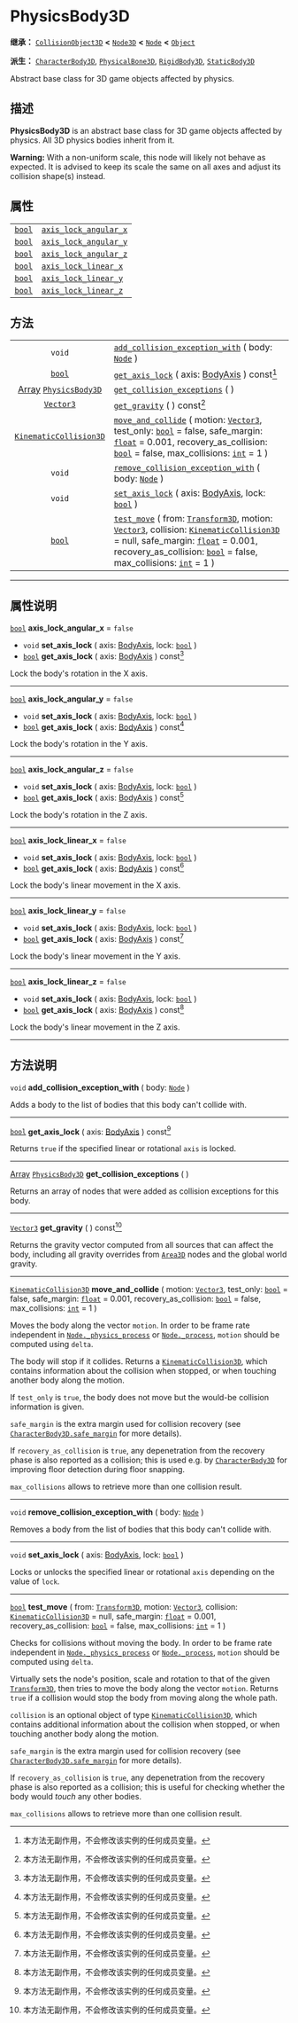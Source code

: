 <!-- ⚠ 请勿编辑本文件 ⚠ -->
<!-- 本文档使用脚本从 WeDot 引擎源码仓库生成。 -->
<!-- 生成脚本：https://github.com/WeDot-Engine/WeDot/tree/4.3/doc/tools/make_md.py； -->
<!-- 原文件：https://github.com/WeDot-Engine/WeDot/tree/4.3/doc/classes/PhysicsBody3D.xml。 -->

<div id="_class_physicsbody3d"></div>

# PhysicsBody3D

**继承：** [`CollisionObject3D`](class_collisionobject3d.md) **<** [`Node3D`](class_node3d.md) **<** [`Node`](class_node.md) **<** [`Object`](class_object.md)

**派生：** [`CharacterBody3D`](class_characterbody3d.md), [`PhysicalBone3D`](class_physicalbone3d.md), [`RigidBody3D`](class_rigidbody3d.md), [`StaticBody3D`](class_staticbody3d.md)

Abstract base class for 3D game objects affected by physics.

## 描述

**PhysicsBody3D** is an abstract base class for 3D game objects affected by physics. All 3D physics bodies inherit from it.

 **Warning:** With a non-uniform scale, this node will likely not behave as expected. It is advised to keep its scale the same on all axes and adjust its collision shape(s) instead.

## 属性

|||
|:-:|:--|
| [`bool`](class_bool.md) | [`axis_lock_angular_x`](#class_physicsbody3d_property_axis_lock_angular_x) | ``false`` |
| [`bool`](class_bool.md) | [`axis_lock_angular_y`](#class_physicsbody3d_property_axis_lock_angular_y) | ``false`` |
| [`bool`](class_bool.md) | [`axis_lock_angular_z`](#class_physicsbody3d_property_axis_lock_angular_z) | ``false`` |
| [`bool`](class_bool.md) | [`axis_lock_linear_x`](#class_physicsbody3d_property_axis_lock_linear_x)   | ``false`` |
| [`bool`](class_bool.md) | [`axis_lock_linear_y`](#class_physicsbody3d_property_axis_lock_linear_y)   | ``false`` |
| [`bool`](class_bool.md) | [`axis_lock_linear_z`](#class_physicsbody3d_property_axis_lock_linear_z)   | ``false`` |

## 方法

|||
|:-:|:--|
| `void`                                                            | [`add_collision_exception_with`](class_physicsbody3dmd#class_physicsbody3d_method_add_collision_exception_with) ( body: [`Node`](class_node.md) )                                                                                                                                                                                                                                              |
| [`bool`](class_bool.md)                                           | [`get_axis_lock`](class_physicsbody3dmd#class_physicsbody3d_method_get_axis_lock) ( axis: [BodyAxis](#enum_physicsserver3d_bodyaxis) ) const[^const]                                                                                                                                                                                                                                           |
| [Array](class_array.md) [`PhysicsBody3D`](class_physicsbody3d.md) | [`get_collision_exceptions`](class_physicsbody3dmd#class_physicsbody3d_method_get_collision_exceptions) ( )                                                                                                                                                                                                                                                                                    |
| [`Vector3`](class_vector3.md)                                     | [`get_gravity`](class_physicsbody3dmd#class_physicsbody3d_method_get_gravity) ( ) const[^const]                                                                                                                                                                                                                                                                                                |
| [`KinematicCollision3D`](class_kinematiccollision3d.md)           | [`move_and_collide`](class_physicsbody3dmd#class_physicsbody3d_method_move_and_collide) ( motion: [`Vector3`](class_vector3.md), test_only: [`bool`](class_bool.md) = false, safe_margin: [`float`](class_float.md) = 0.001, recovery_as_collision: [`bool`](class_bool.md) = false, max_collisions: [`int`](class_int.md) = 1 )                                                               |
| `void`                                                            | [`remove_collision_exception_with`](class_physicsbody3dmd#class_physicsbody3d_method_remove_collision_exception_with) ( body: [`Node`](class_node.md) )                                                                                                                                                                                                                                        |
| `void`                                                            | [`set_axis_lock`](class_physicsbody3dmd#class_physicsbody3d_method_set_axis_lock) ( axis: [BodyAxis](#enum_physicsserver3d_bodyaxis), lock: [`bool`](class_bool.md) )                                                                                                                                                                                                                          |
| [`bool`](class_bool.md)                                           | [`test_move`](class_physicsbody3dmd#class_physicsbody3d_method_test_move) ( from: [`Transform3D`](class_transform3d.md), motion: [`Vector3`](class_vector3.md), collision: [`KinematicCollision3D`](class_kinematiccollision3d.md) = null, safe_margin: [`float`](class_float.md) = 0.001, recovery_as_collision: [`bool`](class_bool.md) = false, max_collisions: [`int`](class_int.md) = 1 ) |

<!-- rst-class:: classref-section-separator -->

---

## 属性说明

<div id="_class_physicsbody3d_property_axis_lock_angular_x"></div>

[`bool`](class_bool.md) **axis_lock_angular_x** = ``false`` <div id="class_physicsbody3d_property_axis_lock_angular_x"></div>

- `void` **set_axis_lock** ( axis: [BodyAxis](#enum_physicsserver3d_bodyaxis), lock: [`bool`](class_bool.md) )
- [`bool`](class_bool.md) **get_axis_lock** ( axis: [BodyAxis](#enum_physicsserver3d_bodyaxis) ) const[^const]

Lock the body's rotation in the X axis.

<!-- rst-class:: classref-item-separator -->

---

<div id="_class_physicsbody3d_property_axis_lock_angular_y"></div>

[`bool`](class_bool.md) **axis_lock_angular_y** = ``false`` <div id="class_physicsbody3d_property_axis_lock_angular_y"></div>

- `void` **set_axis_lock** ( axis: [BodyAxis](#enum_physicsserver3d_bodyaxis), lock: [`bool`](class_bool.md) )
- [`bool`](class_bool.md) **get_axis_lock** ( axis: [BodyAxis](#enum_physicsserver3d_bodyaxis) ) const[^const]

Lock the body's rotation in the Y axis.

<!-- rst-class:: classref-item-separator -->

---

<div id="_class_physicsbody3d_property_axis_lock_angular_z"></div>

[`bool`](class_bool.md) **axis_lock_angular_z** = ``false`` <div id="class_physicsbody3d_property_axis_lock_angular_z"></div>

- `void` **set_axis_lock** ( axis: [BodyAxis](#enum_physicsserver3d_bodyaxis), lock: [`bool`](class_bool.md) )
- [`bool`](class_bool.md) **get_axis_lock** ( axis: [BodyAxis](#enum_physicsserver3d_bodyaxis) ) const[^const]

Lock the body's rotation in the Z axis.

<!-- rst-class:: classref-item-separator -->

---

<div id="_class_physicsbody3d_property_axis_lock_linear_x"></div>

[`bool`](class_bool.md) **axis_lock_linear_x** = ``false`` <div id="class_physicsbody3d_property_axis_lock_linear_x"></div>

- `void` **set_axis_lock** ( axis: [BodyAxis](#enum_physicsserver3d_bodyaxis), lock: [`bool`](class_bool.md) )
- [`bool`](class_bool.md) **get_axis_lock** ( axis: [BodyAxis](#enum_physicsserver3d_bodyaxis) ) const[^const]

Lock the body's linear movement in the X axis.

<!-- rst-class:: classref-item-separator -->

---

<div id="_class_physicsbody3d_property_axis_lock_linear_y"></div>

[`bool`](class_bool.md) **axis_lock_linear_y** = ``false`` <div id="class_physicsbody3d_property_axis_lock_linear_y"></div>

- `void` **set_axis_lock** ( axis: [BodyAxis](#enum_physicsserver3d_bodyaxis), lock: [`bool`](class_bool.md) )
- [`bool`](class_bool.md) **get_axis_lock** ( axis: [BodyAxis](#enum_physicsserver3d_bodyaxis) ) const[^const]

Lock the body's linear movement in the Y axis.

<!-- rst-class:: classref-item-separator -->

---

<div id="_class_physicsbody3d_property_axis_lock_linear_z"></div>

[`bool`](class_bool.md) **axis_lock_linear_z** = ``false`` <div id="class_physicsbody3d_property_axis_lock_linear_z"></div>

- `void` **set_axis_lock** ( axis: [BodyAxis](#enum_physicsserver3d_bodyaxis), lock: [`bool`](class_bool.md) )
- [`bool`](class_bool.md) **get_axis_lock** ( axis: [BodyAxis](#enum_physicsserver3d_bodyaxis) ) const[^const]

Lock the body's linear movement in the Z axis.

<!-- rst-class:: classref-section-separator -->

---

## 方法说明

<div id="_class_physicsbody3d_method_add_collision_exception_with"></div>

`void` **add_collision_exception_with** ( body: [`Node`](class_node.md) )<div id="class_physicsbody3d_method_add_collision_exception_with"></div>

Adds a body to the list of bodies that this body can't collide with.

<!-- rst-class:: classref-item-separator -->

---

<div id="_class_physicsbody3d_method_get_axis_lock"></div>

[`bool`](class_bool.md) **get_axis_lock** ( axis: [BodyAxis](#enum_physicsserver3d_bodyaxis) ) const[^const]<div id="class_physicsbody3d_method_get_axis_lock"></div>

Returns `true` if the specified linear or rotational `axis` is locked.

<!-- rst-class:: classref-item-separator -->

---

<div id="_class_physicsbody3d_method_get_collision_exceptions"></div>

[Array](class_array.md) [`PhysicsBody3D`](class_physicsbody3d.md) **get_collision_exceptions** ( )<div id="class_physicsbody3d_method_get_collision_exceptions"></div>

Returns an array of nodes that were added as collision exceptions for this body.

<!-- rst-class:: classref-item-separator -->

---

<div id="_class_physicsbody3d_method_get_gravity"></div>

[`Vector3`](class_vector3.md) **get_gravity** ( ) const[^const]<div id="class_physicsbody3d_method_get_gravity"></div>

Returns the gravity vector computed from all sources that can affect the body, including all gravity overrides from [`Area3D`](class_area3d.md) nodes and the global world gravity.

<!-- rst-class:: classref-item-separator -->

---

<div id="_class_physicsbody3d_method_move_and_collide"></div>

[`KinematicCollision3D`](class_kinematiccollision3d.md) **move_and_collide** ( motion: [`Vector3`](class_vector3.md), test_only: [`bool`](class_bool.md) = false, safe_margin: [`float`](class_float.md) = 0.001, recovery_as_collision: [`bool`](class_bool.md) = false, max_collisions: [`int`](class_int.md) = 1 )<div id="class_physicsbody3d_method_move_and_collide"></div>

Moves the body along the vector `motion`. In order to be frame rate independent in [`Node._physics_process`](#class_node_private_method__physics_process) or [`Node._process`](#class_node_private_method__process), `motion` should be computed using `delta`.

The body will stop if it collides. Returns a [`KinematicCollision3D`](class_kinematiccollision3d.md), which contains information about the collision when stopped, or when touching another body along the motion.

If `test_only` is `true`, the body does not move but the would-be collision information is given.

 `safe_margin` is the extra margin used for collision recovery (see [`CharacterBody3D.safe_margin`](#class_characterbody3d_property_safe_margin) for more details).

If `recovery_as_collision` is `true`, any depenetration from the recovery phase is also reported as a collision; this is used e.g. by [`CharacterBody3D`](class_characterbody3d.md) for improving floor detection during floor snapping.

 `max_collisions` allows to retrieve more than one collision result.

<!-- rst-class:: classref-item-separator -->

---

<div id="_class_physicsbody3d_method_remove_collision_exception_with"></div>

`void` **remove_collision_exception_with** ( body: [`Node`](class_node.md) )<div id="class_physicsbody3d_method_remove_collision_exception_with"></div>

Removes a body from the list of bodies that this body can't collide with.

<!-- rst-class:: classref-item-separator -->

---

<div id="_class_physicsbody3d_method_set_axis_lock"></div>

`void` **set_axis_lock** ( axis: [BodyAxis](#enum_physicsserver3d_bodyaxis), lock: [`bool`](class_bool.md) )<div id="class_physicsbody3d_method_set_axis_lock"></div>

Locks or unlocks the specified linear or rotational `axis` depending on the value of `lock`.

<!-- rst-class:: classref-item-separator -->

---

<div id="_class_physicsbody3d_method_test_move"></div>

[`bool`](class_bool.md) **test_move** ( from: [`Transform3D`](class_transform3d.md), motion: [`Vector3`](class_vector3.md), collision: [`KinematicCollision3D`](class_kinematiccollision3d.md) = null, safe_margin: [`float`](class_float.md) = 0.001, recovery_as_collision: [`bool`](class_bool.md) = false, max_collisions: [`int`](class_int.md) = 1 )<div id="class_physicsbody3d_method_test_move"></div>

Checks for collisions without moving the body. In order to be frame rate independent in [`Node._physics_process`](#class_node_private_method__physics_process) or [`Node._process`](#class_node_private_method__process), `motion` should be computed using `delta`.

Virtually sets the node's position, scale and rotation to that of the given [`Transform3D`](class_transform3d.md), then tries to move the body along the vector `motion`. Returns `true` if a collision would stop the body from moving along the whole path.

 `collision` is an optional object of type [`KinematicCollision3D`](class_kinematiccollision3d.md), which contains additional information about the collision when stopped, or when touching another body along the motion.

 `safe_margin` is the extra margin used for collision recovery (see [`CharacterBody3D.safe_margin`](#class_characterbody3d_property_safe_margin) for more details).

If `recovery_as_collision` is `true`, any depenetration from the recovery phase is also reported as a collision; this is useful for checking whether the body would *touch* any other bodies.

 `max_collisions` allows to retrieve more than one collision result.

[^virtual]: 本方法通常需要用户覆盖才能生效。
[^const]: 本方法无副作用，不会修改该实例的任何成员变量。
[^vararg]: 本方法除了能接受在此处描述的参数外，还能够继续接受任意数量的参数。
[^constructor]: 本方法用于构造某个类型。
[^static]: 调用本方法无需实例，可直接使用类名进行调用。
[^operator]: 本方法描述的是使用本类型作为左操作数的有效运算符。
[^bitfield]: 这个值是由下列位标志构成位掩码的整数。
[^void]: 无返回值。
